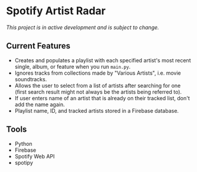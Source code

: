 # Spotify Artist Radar

*This project is in active development and is subject to change.*

## Current Features
- Creates and populates a playlist with each specified artist's most recent single, album, or feature when you run `main.py`.
- Ignores tracks from collections made by "Various Artists", i.e. movie soundtracks.
- Allows the user to select from a list of artists after searching for one (first search result might not always be the artists being referred to).
- If user enters name of an artist that is already on their tracked list, don't add the name again.
- Playlist name, ID, and tracked artists stored in a Firebase database.

## Tools
- Python
- Firebase
- Spotify Web API
- spotipy
